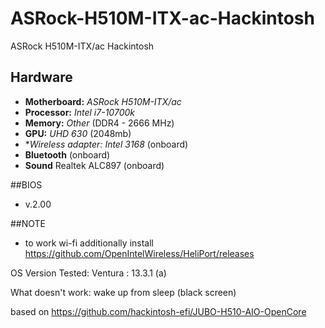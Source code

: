 # ASRock-H510M-ITX-ac-Hackintosh
ASRock H510M-ITX/ac Hackintosh

## Hardware

- **Motherboard:** *ASRock H510M-ITX/ac*
- **Processor:** *Intel i7-10700k*
- **Memory:** *Other* (DDR4 - 2666 MHz)
- **GPU:** *UHD 630* (2048mb) 
- **Wireless adapter:* *Intel 3168* (onboard)
- **Bluetooth** (onboard)
- **Sound** Realtek ALC897 (onboard)

##BIOS

- v.2.00

##NOTE
- to work wi-fi additionally install https://github.com/OpenIntelWireless/HeliPort/releases

OS Version Tested: Ventura : 13.3.1 (a)

What doesn't work: wake up from sleep (black screen)

based on https://github.com/hackintosh-efi/JUBO-H510-AIO-OpenCore
